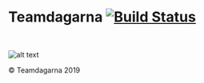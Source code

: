 # Teamdagarna [![Build Status](https://travis-ci.com/linusgalen/teamdagarna.svg?token=CA2LpVgwryzqk124dq2e&branch=master)](https://travis-ci.com/linusgalen/teamdagarna)

&nbsp;
&nbsp;
&nbsp;
&nbsp;
&nbsp;




![alt text](https://i.imgur.com/8KUtb.jpg)

© Teamdagarna 2019
